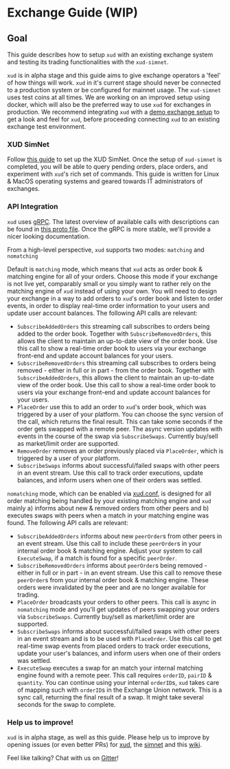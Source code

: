 # Exchange Guide (WIP)

## Goal

This guide describes how to setup `xud` with an existing exchange system and testing its trading functionalities with the `xud-simnet`.

`xud` is in alpha stage and this guide aims to give exchange operators a 'feel' of how things will work. `xud` in it's current stage should never be connected to a production system or be configured for mainnet usage. The `xud-simnet` uses test coins at all times. We are working on an improved setup using docker, which will also be the preferred way to use `xud` for exchanges in production. We recommend integrating `xud` with a [demo exchange setup](https://github.com/ExchangeUnion/xud-exchange-integration-example) to get a look and feel for `xud`, before proceeding connecting `xud` to an existing exchange test environment.

### XUD SimNet

Follow [this guide](SimNet-Guide) to set up the XUD SimNet. Once the setup of `xud-simnet` is completed, you will be able to query pending orders, place orders, and experiment with `xud`'s rich set of commands. This guide is written for Linux & MacOS operating systems and geared towards IT administrators of exchanges.


### API Integration

`xud` uses [gRPC](https://grpc.io/). The latest overview of available calls with descriptions can be found in [this proto file](https://github.com/ExchangeUnion/xud/blob/master/proto/xudrpc.proto). Once the gRPC is more stable, we'll provide a nicer looking documentation.

From a high-level perspective, `xud` supports two modes: `matching` and `nomatching`

Default is `matching` mode, which means that `xud` acts as order book & matching engine for all of your orders. Choose this mode if your exchange is not live yet, comparably small or you simply want to rather rely on the matching engine of `xud` instead of using your own. You will need to design your exchange in a way to add orders to `xud`'s order book and listen to order events, in order to display real-time order information to your users and update user account balances. The following API calls are relevant:
* `SubscribeAddedOrders` this streaming call subscribes to orders being added to the order book. Together with `SubscribeRemovedOrders`, this allows the client to maintain an up-to-date view of the order book. Use this call to show a real-time order book to users via your exchange front-end and update account balances for your users.
* `SubscribeRemovedOrders` this streaming call subscribes to orders being  removed - either in full or in part - from the order book. Together with `SubscribeAddedOrders`, this allows the client to maintain an up-to-date view of the order book. Use this call to show a real-time order book to users via your exchange front-end and update account balances for your users.
* `PlaceOrder` use this to add an order to `xud`'s order book, which was triggered by a user of your platform. You can choose the sync version of the call, which returns the final result. This can take some seconds if the order gets swapped with a remote peer. The async version updates with events in the course of the swap via `SubscribeSwaps`. Currently buy/sell as market/limit order are supported. 
* `RemoveOrder` removes an order previously placed via `PlaceOrder`, which is triggered by a user of your platform.
* `SubscribeSwaps` informs about successful/failed swaps with other peers in an event stream. Use this call to track order executions, update balances, and inform users when one of their orders was settled.

`nomatching` mode, which can be enabled via [xud.conf](https://github.com/ExchangeUnion/xud/blob/master/sample-xud.conf), is designed for all order matching being handled by your existing matching engine and `xud` mainly a) informs about new & removed orders from other peers and b) executes swaps with peers when a match in your matching engine was found. The following API calls are relevant:
* `SubscribeAddedOrders` informs about new `peerOrder`s from other peers in an event stream. Use this call to include these `peerOrder`s in your internal order book & matching engine. Adjust your system to call `ExecuteSwap`, if a match is found for a specific `peerOrder`.
* `SubscribeRemovedOrders` informs about `peerOrder`s being removed - either in full or in part - in an event stream. Use this call to remove these `peerOrder`s from your internal order book & matching engine. These orders were invalidated by the peer and are no longer available for trading.
* `PlaceOrder` broadcasts your orders to other peers. This call is async in `nomatching` mode and you'll get updates of peers swapping your orders via `SubscribeSwaps`. Currently buy/sell as market/limit order are supported.
* `SubscribeSwaps` informs about successful/failed swaps with other peers in an event stream and is to be used with `PlaceOrder`. Use this call to get real-time swap events from placed orders to track order executions, update your user's balances, and inform users when one of their orders was settled.
* `ExecuteSwap` executes a swap for an match your internal matching engine found with a remote peer. This call requires `orderID`, `pairID` & `quantity`. You can continue using your internal `orderID`s, `xud` takes care of mapping such with `orderID`s in the Exchange Union network. This is a sync call, returning the final result of a swap. It might take several seconds for the swap to complete.

### Help us to improve!

`xud` is in alpha stage, as well as this guide. Please help us to improve by opening issues (or even better PRs) for [xud](https://github.com/ExchangeUnion/xud/issues), the [simnet](https://github.com/ExchangeUnion/xud-simnet/issues) and this [wiki](https://github.com/ExchangeUnion/xud-wiki/issues).

Feel like talking? Chat with us on [Gitter](https://gitter.im/exchangeunion/xud-testing)!